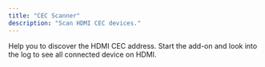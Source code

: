 ```yaml
---
title: "CEC Scanner"
description: "Scan HDMI CEC devices."
---
```


Help you to discover the HDMI CEC address. Start the add-on and look into the log to see all connected device on HDMI.
